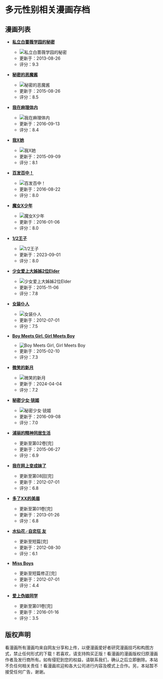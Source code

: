 # 多元性别相关漫画存档

## 漫画列表

- **[私立白蔷薇学园的秘密](https://www.manhuagui.com/comic/2927/)**
  - ![私立白蔷薇学园的秘密](//cf.mhgui.com/cpic/b/2927.jpg)
  - 更新于：2013-08-26 
  - 评分：9.3

- **[秘密的恶魔酱](https://www.manhuagui.com/comic/2103/)**
  - ![秘密的恶魔酱](//cf.mhgui.com/cpic/b/2103.jpg)
  - 更新于：2015-08-26 
  - 评分：8.5

- **[我在麻理体内](https://www.manhuagui.com/comic/3520/)**
  - ![我在麻理体内](//cf.mhgui.com/cpic/b/3520.jpg)
  - 更新于：2016-09-13 
  - 评分：8.4

- **[我X她](https://www.manhuagui.com/comic/10428/)**
  - ![我X她](//cf.mhgui.com/cpic/b/10428.jpg)
  - 更新于：2015-09-09 
  - 评分：8.1

- **[百发百中！](https://www.manhuagui.com/comic/3518/)**
  - ![百发百中！](//cf.mhgui.com/cpic/b/3518.jpg)
  - 更新于：2016-08-22 
  - 评分：8.0

- **[魔女X少年](https://www.manhuagui.com/comic/7155/)**
  - ![魔女X少年](//cf.mhgui.com/cpic/b/7155.jpg)
  - 更新于：2016-01-06 
  - 评分：8.0

- **[1/2王子](https://www.manhuagui.com/comic/816/)**
  - ![1/2王子](//cf.mhgui.com/cpic/b/816_68.jpg)
  - 更新于：2023-09-01 
  - 评分：8.0

- **[少女爱上大姊姊2位Elder](https://www.manhuagui.com/comic/5998/)**
  - ![少女爱上大姊姊2位Elder](//cf.mhgui.com/cpic/b/5998.jpg)
  - 更新于：2015-11-06 
  - 评分：7.8

- **[女装仆人](https://www.manhuagui.com/comic/2373/)**
  - ![女装仆人](//cf.mhgui.com/cpic/b/2373.jpg)
  - 更新于：2012-07-01 
  - 评分：7.5

- **[Boy Meets Girl, Girl Meets Boy](https://www.manhuagui.com/comic/222/)**
  - ![Boy Meets Girl, Girl Meets Boy](//cf.mhgui.com/cpic/b/222.jpg)
  - 更新于：2015-02-10 
  - 评分：7.3

- **[微笑的新月](https://www.manhuagui.com/comic/10207/)**
  - ![微笑的新月](//cf.mhgui.com/cpic/b/10207.jpg)
  - 更新于：2024-04-04 
  - 评分：7.2

- **[秘密少女‧铳姬](https://www.manhuagui.com/comic/4463/)**
  - ![秘密少女‧铳姬](//cf.mhgui.com/cpic/b/4463.jpg)
  - 更新于：2016-09-08 
  - 评分：7.0

- **[浦丽的精神同居生活](https://www.manhuagui.com/comic/3526/)**
  - 更新至第02卷\[完\]  
  - 更新于：2015-06-27 
  - 评分：6.9

- **[我在网上变成妹了](https://www.manhuagui.com/comic/3519/)**
  - 更新至第08回\[完\]  
  - 更新于：2012-07-01 
  - 评分：6.8

- **[多了XX的美眉](https://www.manhuagui.com/comic/7837/)**
  - 更新至第01卷\[完\]  
  - 更新于：2013-01-26 
  - 评分：6.8

- **[水仙花♂自恋狂 友](https://www.manhuagui.com/comic/6850/)**
  - 更新至短篇\[完\]  
  - 更新于：2012-08-30 
  - 评分：6.1

- **[Miss Boys](https://www.manhuagui.com/comic/2107/)**
  - 更新至短篇修正\[完\]  
  - 更新于：2012-07-01 
  - 评分：4.4

- **[爱上伪娘同学](https://www.manhuagui.com/comic/2718/)**
  - 更新至第01卷\[完\]  
  - 更新于：2016-01-16 
  - 评分：3.5

## 版权声明

看漫画所有漫画均来自网友分享和上传，以便漫画爱好者研究漫画技巧和构图方式，禁止任何形式的下载！若喜欢，请支持购买正版！看漫画的漫画版权归原漫画作者及发行商所有。如有侵犯到您的权益，请联系我们，确认之后立即删除。本站不负任何相关责任！看漫画欢迎和各大公司进行内容及模式上合作。另，本站暂不接受任何广告，谢谢。